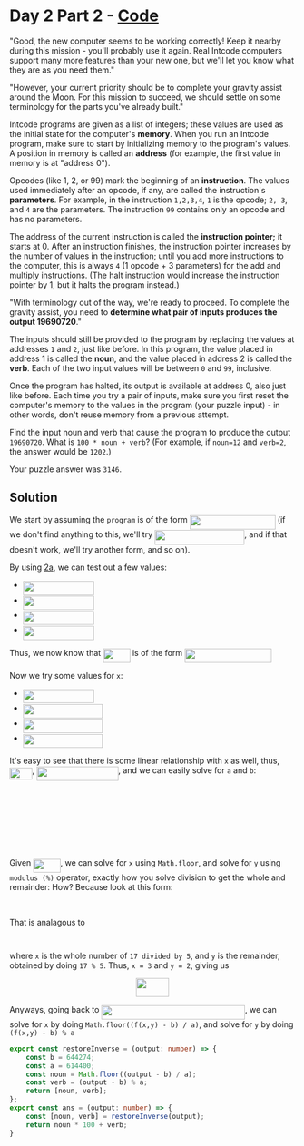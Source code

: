 # Day 2 Part 2 - [Code](2b.ts)
"Good, the new computer seems to be working correctly! Keep it nearby during this mission - you'll probably use it again. Real Intcode computers support many more features than your new one, but we'll let you know what they are as you need them."

"However, your current priority should be to complete your gravity assist around the Moon. For this mission to succeed, we should settle on some terminology for the parts you've already built."

Intcode programs are given as a list of integers; these values are used as the initial state for the computer's **memory**. When you run an Intcode program, make sure to start by initializing memory to the program's values. A position in memory is called an **address** (for example, the first value in memory is at "address 0").

Opcodes (like 1, 2, or 99) mark the beginning of an **instruction**. The values used immediately after an opcode, if any, are called the instruction's **parameters**. For example, in the instruction `1,2,3,4`, `1` is the opcode; `2, 3`, and `4` are the parameters. The instruction `99` contains only an opcode and has no parameters.

The address of the current instruction is called the **instruction pointer;** it starts at 0. After an instruction finishes, the instruction pointer increases by the number of values in the instruction; until you add more instructions to the computer, this is always `4` (1 opcode + 3 parameters) for the add and multiply instructions. (The halt instruction would increase the instruction pointer by 1, but it halts the program instead.)

"With terminology out of the way, we're ready to proceed. To complete the gravity assist, you need to **determine what pair of inputs produces the output 19690720**."

The inputs should still be provided to the program by replacing the values at addresses `1` and `2`, just like before. In this program, the value placed in address 1 is called the **noun**, and the value placed in address 2 is called the **verb**. Each of the two input values will be between `0` and `99`, inclusive.

Once the program has halted, its output is available at address 0, also just like before. Each time you try a pair of inputs, make sure you first reset the computer's memory to the values in the program (your puzzle input) - in other words, don't reuse memory from a previous attempt.

Find the input noun and verb that cause the program to produce the output `19690720`. What is `100 * noun + verb`? (For example, if `noun=12` and `verb=2`, the answer would be `1202`.)

Your puzzle answer was `3146`.

## Solution
We start by assuming the `program` is of the form <img src="/src/2019/tex/0a3e95b496e1211581f07b0ffd3e88f6.svg?invert_in_darkmode&sanitize=true" align=middle width=150.9548865pt height=24.65753399999998pt/> (if we don't find anything to this, we'll try <img src="/src/2019/tex/dee31017f420c0d895a73df47c989692.svg?invert_in_darkmode&sanitize=true" align=middle width=158.32934534999998pt height=26.76175259999998pt/>, and if that doesn't work, we'll try another form, and so on).

By using [2a](2a.ts), we can test out a few values:

* <img src="/src/2019/tex/2697d695a8b2998b7d9598100c5d651d.svg?invert_in_darkmode&sanitize=true" align=middle width=124.88591939999999pt height=24.65753399999998pt/>
* <img src="/src/2019/tex/82c5f45c3f6e251a5255d98e43647506.svg?invert_in_darkmode&sanitize=true" align=middle width=124.88591939999999pt height=24.65753399999998pt/>
* <img src="/src/2019/tex/e2076842ae1e9317107189c84316df28.svg?invert_in_darkmode&sanitize=true" align=middle width=124.88591939999999pt height=24.65753399999998pt/>
* <img src="/src/2019/tex/3f6743ba517509b66c8d29132c8ec77c.svg?invert_in_darkmode&sanitize=true" align=middle width=124.88591939999999pt height=24.65753399999998pt/>

Thus, we now know that <img src="/src/2019/tex/e00e75871b4e789e5c465fdab29fa79a.svg?invert_in_darkmode&sanitize=true" align=middle width=47.95292369999999pt height=24.65753399999998pt/> is of the form <img src="/src/2019/tex/e98328c27bb8729118324a9814200016.svg?invert_in_darkmode&sanitize=true" align=middle width=152.78901989999997pt height=24.65753399999998pt/>

Now we try some values for `x`:

* <img src="/src/2019/tex/2697d695a8b2998b7d9598100c5d651d.svg?invert_in_darkmode&sanitize=true" align=middle width=124.88591939999999pt height=24.65753399999998pt/>
* <img src="/src/2019/tex/df3809c65ad2e994fa362fbe96054a3c.svg?invert_in_darkmode&sanitize=true" align=middle width=140.41101195pt height=24.65753399999998pt/>
* <img src="/src/2019/tex/3f68d47e71439417a6f26c721dabf446.svg?invert_in_darkmode&sanitize=true" align=middle width=140.41101195pt height=24.65753399999998pt/>
* <img src="/src/2019/tex/b6c5bcff0d2fadf643f2f2a7722087b6.svg?invert_in_darkmode&sanitize=true" align=middle width=140.41101195pt height=24.65753399999998pt/>

It's easy to see that there is some linear relationship with `x` as well, thus, <img src="/src/2019/tex/3d2be9e2108301e9097fa4bc51046641.svg?invert_in_darkmode&sanitize=true" align=middle width=40.00371704999999pt height=21.18721440000001pt/>, <img src="/src/2019/tex/0b6eafe8f5ed5626777291bc1ab44a05.svg?invert_in_darkmode&sanitize=true" align=middle width=143.84108145pt height=24.65753399999998pt/>, and we can easily solve for `a` and `b`:

<p align="center"><img src="/src/2019/tex/fc8dcc05df2aef8592cabb41bfcaf860.svg?invert_in_darkmode&sanitize=true" align=middle width=369.60104114999996pt height=16.438356pt/></p>
<p align="center"><img src="/src/2019/tex/69ac9e3874c2d3e2ec868be084f7d3da.svg?invert_in_darkmode&sanitize=true" align=middle width=536.3400668999999pt height=16.438356pt/></p>
<br/>

<p align="center"><img src="/src/2019/tex/87f3df738c39a762a5f91bf7d8a3a10c.svg?invert_in_darkmode&sanitize=true" align=middle width=253.21139250000002pt height=16.438356pt/></p>

Given <img src="/src/2019/tex/e00e75871b4e789e5c465fdab29fa79a.svg?invert_in_darkmode&sanitize=true" align=middle width=47.95292369999999pt height=24.65753399999998pt/>, we can solve for `x` using `Math.floor`, and solve for `y` using `modulus (%)` operator, exactly how you solve division to get the whole and remainder: How? Because look at this form:

<p align="center"><img src="/src/2019/tex/4333e804ea5d876f37e6fd05b7f17f8d.svg?invert_in_darkmode&sanitize=true" align=middle width=143.84109959999998pt height=16.438356pt/></p>

That is analagous to

<p align="center"><img src="/src/2019/tex/e2f8c3e9080f2d2272a7ba05bfa4f732.svg?invert_in_darkmode&sanitize=true" align=middle width=100.23563055pt height=13.789957499999998pt/></p>

where `x` is the whole number of `17 divided by 5`, and `y` is the remainder, obtained by doing `17 % 5`. Thus, `x = 3` and `y = 2`, giving us

<p align="center"><img src="/src/2019/tex/26ba96e9199e19dbba9be6fda9a45154.svg?invert_in_darkmode&sanitize=true" align=middle width=58.73965185pt height=32.990165999999995pt/></p>

Anyways, going back to <img src="/src/2019/tex/a785823fa113abdf0cb66bc368fb0eda.svg?invert_in_darkmode&sanitize=true" align=middle width=253.21139250000002pt height=24.65753399999998pt/>, we can solve for `x` by doing `Math.floor((f(x,y) - b) / a)`, and solve for `y` by doing `(f(x,y) - b) % a`

```typescript
export const restoreInverse = (output: number) => {
    const b = 644274;
    const a = 614400;
    const noun = Math.floor((output - b) / a);
    const verb = (output - b) % a;
    return [noun, verb];
};
export const ans = (output: number) => {
    const [noun, verb] = restoreInverse(output);
    return noun * 100 + verb;
}
```